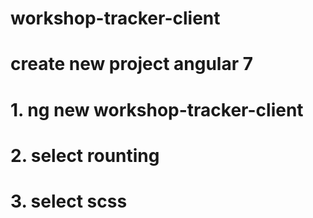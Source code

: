 # workshop-tracker-client
# create new project angular 7
# 1. ng new workshop-tracker-client
# 2. select rounting
# 3. select scss
